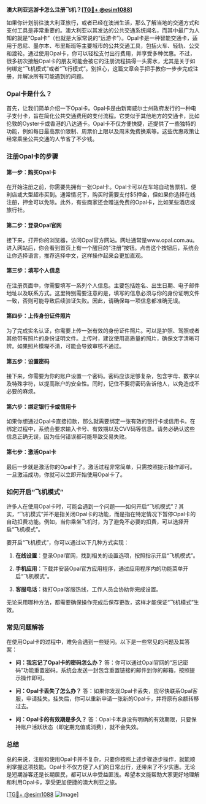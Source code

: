 **澳大利亚远游卡怎么注册飞机？[[TG💪+ @esim1088](https://t.me/s/esim1088)]**

如果你计划前往澳大利亚旅行，或者已经在澳洲生活，那么了解当地的交通方式和支付工具是非常重要的。澳大利亚以其发达的公共交通系统闻名，而其中最广为人知的就是“Opal卡”（也就是大家常说的“远游卡”）。Opal卡是一种智能交通卡，适用于悉尼、墨尔本、布里斯班等主要城市的公共交通工具，包括火车、轻轨、公交和渡轮。通过使用Opal卡，你可以轻松支付出行费用，并享受多种优惠。不过，很多初次接触Opal卡的朋友可能会被它的注册流程搞得一头雾水，尤其是关于如何绑定“飞机模式”或者“飞行模式”。别担心，这篇文章会手把手教你一步步完成注册，并解决所有可能遇到的问题。

### Opal卡是什么？

首先，让我们简单介绍一下Opal卡。Opal卡是由新南威尔士州政府发行的一种电子支付卡，旨在简化公共交通费用的支付流程。它类似于其他地方的交通卡，比如伦敦的Oyster卡或香港的八达通卡。Opal卡不仅方便快捷，还提供了一些独特的功能，例如每日最高票价限制、周票价上限以及周末免费换乘等。这些优惠政策让经常乘坐公共交通的人节省了不少钱。

### 注册Opal卡的步骤

#### 第一步：购买Opal卡

在开始注册之前，你需要先拥有一张Opal卡。Opal卡可以在车站自动售票机、便利店或大型超市买到。通常情况下，购买时需要支付$5押金，但如果你选择在线注册，押金可以免除。此外，有些商家还会赠送免费的Opal卡，比如某些酒店或旅行社。

#### 第二步：登录Opal官网

接下来，打开你的浏览器，访问Opal官方网站。网址通常是www.opal.com.au。进入网站后，你会看到首页上有一个醒目的“注册”按钮。点击这个按钮后，系统会让你选择语言，推荐选择中文，这样操作起来会更加直观。

#### 第三步：填写个人信息

在注册页面中，你需要填写一系列个人信息。主要包括姓名、出生日期、电子邮件地址以及联系方式。这里特别需要注意的是，填写的信息必须与你的身份证明文件一致，否则可能导致后续验证失败。因此，请确保每一项信息都准确无误。

#### 第四步：上传身份证件照片

为了完成实名认证，你需要上传一张有效的身份证件照片。可以是护照、驾照或者其他带有照片的身份证明文件。上传时，建议使用高质量的照片，确保文字清晰可辨。如果照片模糊不清，可能会导致审核不通过。

#### 第五步：设置密码

接下来，你需要为你的账户设置一个密码。密码应该足够复杂，包含字母、数字以及特殊字符，以提高账户的安全性。同时，记住不要将密码告诉他人，以免造成不必要的麻烦。

#### 第六步：绑定银行卡或信用卡

如果你想通过Opal卡直接扣款，那么就需要绑定一张有效的银行卡或信用卡。在绑定过程中，系统会要求输入卡号、有效期以及CVV码等信息。请务必确认这些信息正确无误，因为任何错误都可能导致交易失败。

#### 第七步：激活Opal卡

最后一步就是激活你的Opal卡了。激活过程非常简单，只需按照提示操作即可。一旦激活成功，你就可以立即开始使用Opal卡了。

### 如何开启“飞机模式”

许多人在使用Opal卡时，可能会遇到一个问题——如何开启“飞机模式”？其实，“飞机模式”并不是指关闭Opal卡的功能，而是指在特定情况下暂停Opal卡的自动扣费功能。例如，当你乘坐飞机时，为了避免不必要的扣费，可以选择开启“飞机模式”。

要开启“飞机模式”，你可以通过以下几种方式实现：

1. **在线设置**：登录Opal官网，找到相关的设置选项，按照指示开启“飞机模式”。
   
2. **手机应用**：下载并安装Opal官方应用程序，通过应用程序内的功能菜单开启“飞机模式”。
   
3. **客服电话**：拨打Opal客服热线，工作人员会协助你完成设置。

无论采用哪种方法，都需要确保操作完成后保存更改，这样才能保证“飞机模式”生效。

### 常见问题解答

在使用Opal卡的过程中，难免会遇到一些疑问。以下是一些常见的问题及其答案：

- **问：我忘记了Opal卡的密码怎么办？**
  答：你可以通过Opal官网的“忘记密码”功能重置密码。系统会发送一封包含重置链接的邮件到你的邮箱，按照提示操作即可。

- **问：Opal卡丢失了怎么办？**
  答：如果你发现Opal卡丢失，应尽快联系Opal客服，申请挂失。挂失后，你可以重新申请一张新的Opal卡，并将原有余额转移过去。

- **问：Opal卡的有效期是多久？**
  答：Opal卡本身没有明确的有效期限，只要保持账户活跃状态（即定期充值或消费），就不会失效。

### 总结

总的来说，注册和使用Opal卡并不复杂，只要你按照上述步骤逐步操作，就能顺利掌握这项技能。Opal卡不仅方便了人们的日常出行，还带来了不少实惠。无论是短期游客还是长期居民，都可以从中受益匪浅。希望本文能帮助大家更好地理解和利用Opal卡，享受更加便捷的澳大利亚之旅。

[[TG💪+ @esim1088](https://t.me/s/esim1088) ![Image](https://i.postimg.cc/4NQfJmqS/Snipaste-2025-05-13-00-14-12.png)]